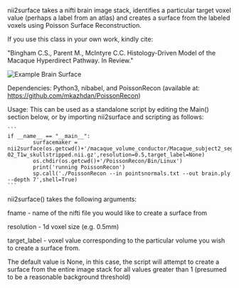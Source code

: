 nii2surface takes a nifti brain image stack, identifies a particular target voxel value (perhaps a label from an atlas) and creates a surface from the labeled voxels using Poisson Surface Reconstruction. 

If you use this class in your own work, kindly cite: 

"Bingham C.S., Parent M., McIntyre C.C. Histology-Driven Model of the Macaque Hyperdirect Pathway. In Review."

![Example Brain Surface](https://github.com/bingsome/nii2surface/blob/main/gif.gif)

Dependencies: Python3, nibabel, and PoissonRecon (available at: https://github.com/mkazhdan/PoissonRecon)

Usage: This can be used as a standalone script by editing the Main() section below, or by importing nii2surface and scripting as follows:
	
	```
	if __name__ == "__main__":
			surfacemaker = nii2surface(os.getcwd()+'/macaque_volume_conductor/Macaque_subject2_segmentation/sub-02_T1w_skullstripped.nii.gz',resolution=0.5,target_label=None)
			os.chdir(os.getcwd()+'/PoissonRecon/Bin/Linux')
			print('running PoissonRecon')
			sp.call('./PoissonRecon --in pointsnormals.txt --out brain.ply --depth 7',shell=True)
	```
	
nii2surface() takes the following arguments:

fname - name of the nifti file you would like to create a surface from

resolution - 1d voxel size (e.g. 0.5mm)

target_label - voxel value corresponding to the particular volume you wish to create a surface from. 

The default value is None, in this case, the script will attempt to create a surface from the entire image stack for all values greater than 1 (presumed to be a reasonable background threshold)
